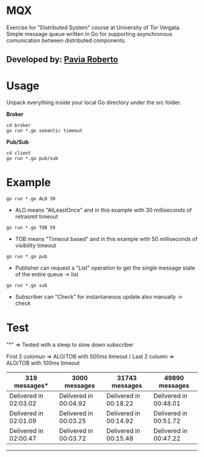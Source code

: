 # MQX
Exercise for "Distributed System" course at University of Tor Vergata.
Simple message queue written in Go for supporting asynchronous comunication between distributed components.

## Developed by: [Pavia Roberto](https://github.com/bloodsky)

# Usage

Unpack everything inside your local Go directory under the src folder.

**Broker**
```
cd broker
go run *.go semantic timeout
```
**Pub/Sub**
```
cd client
go run *.go pub/sub
```
# Example
```
go run *.go ALO 30 
```
- ALO means "AtLeastOnce" and in this example with 30 milliseconds of retrasmit timeout
```
go run *.go TOB 50 
```
- TOB means "Timeout based" and in this example with 50 milliseconds of visibility timeout
```
go run *.go pub 
```
- Publisher can request a "List" operation to get the single message state of the entire queue -> list
```
go run *.go sub 
```
- Subscriber can "Check" for instantaneous update also manually -> check

# Test

"*" => Tested with a sleep to slow down subscriber

First 2 colomun => ALO/TOB with 500ms timeout / 
Last 2 column => ALO/TOB with 100ms timeout

 319 messages* | 3000 messages | 31743 messages | 49890 messages
------------ | ------------- | ------------- | -------------
Delivered in 02:03.02 | Delivered in 00:04.92 | Delivered in 00:18.22 | Delivered in 00:48.01
Delivered in 02:01.09 | Delivered in 00:03.25 | Delivered in 00:14.92 | Delivered in 00:51.72
Delivered in 02:00.47 | Delivered in 00:03.72 | Delivered in 00:15.48 | Delivered in 00:47.22
--------------------------------------------------------------------------------------------------------
